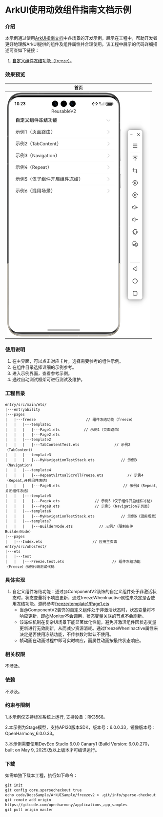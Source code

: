 # ArkUI使用动效组件指南文档示例

### 介绍

本示例通过使用[ArkUI指南文档](https://gitcode.com/openharmony/docs/tree/master/zh-cn/application-dev/ui)中各场景的开发示例，展示在工程中，帮助开发者更好地理解ArkUI提供的组件及组件属性并合理使用。该工程中展示的代码详细描述可查如下链接：

1. [自定义组件冻结功能（freeze）](https://gitcode.com/openharmony/docs/blob/master/zh-cn/application-dev/ui/state-management/arkts-custom-components-freezeV2.md)。

### 效果预览


| 首页                               |
| ---------------------------------- |
| ![](screenshots/device/image1.png) |

### 使用说明

1. 在主界面，可以点击对应卡片，选择需要参考的组件示例。
2. 在组件目录选择详细的示例参考。
3. 进入示例界面，查看参考示例。
4. 通过自动测试框架可进行测试及维护。

### 工程目录

```
entry/src/main/ets/
|---entryability
|---pages
|   |---freeze                       // 组件冻结功能（freeze） 
|   |   |---template1       
|   |   |   |---Page1.ets           // 示例1（页面路由）
|   |   |   |---Page2.ets
|   |   |---template2  
|   |   |   |---TabContentTest.ets                // 示例2（TabContent）
|   |   |---template3                  
|   |   |   |---MyNavigationTestStack.ets            // 示例3（Navigation）
|   |   |---template4       
|   |   |   |---RepeatVirtualScrollFreeze.ets           // 示例4（Repeat,开启组件冻结）
|   |   |   |---PageB.ets                             // 示例4（Repeat,关闭组件冻结）
|   |   |---template5  
|   |   |   |---PageA.ets                // 示例5（仅子组件开启组件冻结）
|   |   |   |---PageB.ets                // 示例5 (Navigation子页面)
|   |   |---template6                  
|   |   |   |---MyNavigationTestStack.ets            // 示例6（混用场景）
|   |   |---template7                  
|   |   |   |---BuilderNode.ets            // 示例7（限制条件BuilderNode）
|---pages
|   |---Index.ets                       // 应用主页面
entry/src/ohosTest/
|---ets
|   |---test
|   |   |---Freeze.test.ets                      // 组件冻结功能（Freeze）示例代码测试代码
```

### 具体实现

1. 自定义组件冻结功能：通过@ComponentV2装饰的自定义组件处于非激活状态时，状态变量将不响应更新，通过freezeWhenInactive属性来决定是否使用冻结功能。源码参考[freeze/template1/Page1.ets](https://gitcode.com/openharmony/applications_app_samples/blob/master/code/DocsSample/ArkUISample/freezev2/entry/src/main/ets/pages/freeze/template1/Page1.ets)
   * 当@ComponentV2装饰的自定义组件处于非激活状态时，状态变量将不响应更新，即@Monitor不会调用，状态变量关联的节点不会刷新。
   * 该冻结机制在复杂UI场景下能显著优化性能，避免非激活组件因状态变量更新进行无效刷新，从而减少资源消耗。通过freezeWhenInactive属性来决定是否使用冻结功能，不传参数时默认不使用。
   * 帧动画在动画过程中即可实时响应，而属性动画按最终状态响应。

### 相关权限

不涉及。

### 依赖

不涉及。

### 约束与限制

1.本示例仅支持标准系统上运行, 支持设备：RK3568。

2.本示例为Stage模型，支持API20版本SDK，版本号：6.0.0.33，镜像版本号：OpenHarmony_6.0.0.33。

3.本示例需要使用DevEco Studio 6.0.0 Canary1 (Build Version: 6.0.0.270， built on May 9, 2025)及以上版本才可编译运行。

### 下载

如需单独下载本工程，执行如下命令：

````
git init
git config core.sparsecheckout true
echo code/DocsSample/ArkUISample/freezev2 > .git/info/sparse-checkout
git remote add origin https://gitcode.com/openharmony/applications_app_samples
git pull origin master
````
